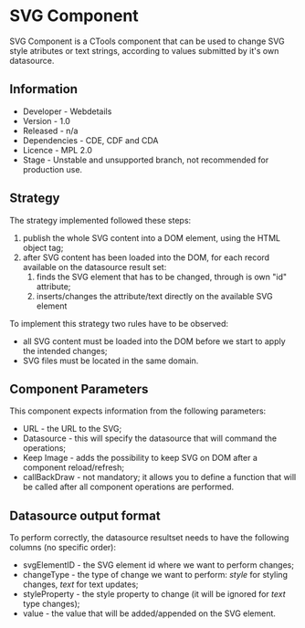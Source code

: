 # SVG Component

SVG Component is a CTools component that can be used to change SVG style atributes or text strings, according to values submitted by it's own datasource.

## Information

* Developer - Webdetails
* Version - 1.0
* Released - n/a
* Dependencies - CDE, CDF and CDA
* Licence - MPL 2.0
* Stage - Unstable and unsupported branch, not recommended for production use.

## Strategy

The strategy implemented followed these steps:
                
1. publish the whole SVG content into a DOM element, using the HTML object tag;
1. after SVG content has been loaded into the DOM, for each record available on the datasource result set:
    1. finds the SVG element that has to be changed, through is own "id" attribute;
    1. inserts/changes the attribute/text directly on the available SVG element

To implement this strategy two rules have to be observed:

* all SVG content must be loaded into the DOM before we start to apply the intended changes;
* SVG files must be located in the same domain.

## Component Parameters

This component expects information from the following parameters:

* URL - the URL to the SVG;
* Datasource - this will specify the datasource that will command the operations;
* Keep Image - adds the possibility to keep SVG on DOM after a component reload/refresh;
* callBackDraw - not mandatory; it allows you to define a function that will be called after all component operations are performed.

## Datasource output format

To perform correctly, the datasource resultset needs to have the following columns (no specific order):

* svgElementID - the SVG element id where we want to perform changes;
* changeType - the type of change we want to perform: _style_ for styling changes, _text_ for text updates;
* styleProperty - the style property to change (it will be ignored for _text_ type changes);
* value - the value that will be added/appended on the SVG element.
